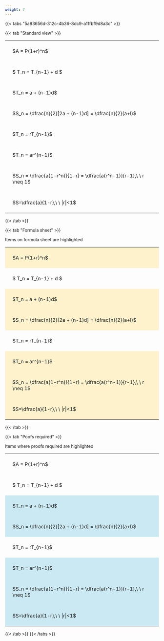 ```yaml
---
weight: 7
---
```


{{< tabs "5a83656d-312c-4b36-8dc9-a11fbf9d8a3c" >}}

{{< tab "Standard view" >}}

<style type="text/css">
#T_f461b th.col_heading {
  text-align: left;
  font-size: 1em;
}
#T_f461b td {
  text-align: left;
  font-size: 1em;
  padding: 1.5em;
}
</style>
<table id="T_f461b">
  <thead>
  </thead>
  <tbody>
    <tr>
      <td id="T_f461b_row0_col0" class="data row0 col0" >$A = P(1+r)^n$</td>
    </tr>
    <tr>
      <td id="T_f461b_row1_col0" class="data row1 col0" >$ T_n = T_{n-1} + d $</td>
    </tr>
    <tr>
      <td id="T_f461b_row2_col0" class="data row2 col0" >$T_n = a + (n-1)d$</td>
    </tr>
    <tr>
      <td id="T_f461b_row3_col0" class="data row3 col0" >$S_n = \dfrac{n}{2}[2a + (n-1)d] = \dfrac{n}{2}(a+l)$</td>
    </tr>
    <tr>
      <td id="T_f461b_row4_col0" class="data row4 col0" >$T_n = rT_{n-1}$</td>
    </tr>
    <tr>
      <td id="T_f461b_row5_col0" class="data row5 col0" >$T_n = ar^{n-1}$</td>
    </tr>
    <tr>
      <td id="T_f461b_row6_col0" class="data row6 col0" >$S_n = \dfrac{a(1-r^n)}{1-r} = \dfrac{a(r^n-1)}{r-1},\ \  r \neq 1$</td>
    </tr>
    <tr>
      <td id="T_f461b_row7_col0" class="data row7 col0" >$S=\dfrac{a}{1-r},\ \ |r|<1$</td>
    </tr>
  </tbody>
</table>
{{< /tab >}}

{{< tab "Formula sheet" >}}

Items on formula sheet are highlighted 
<br>
<style type="text/css">
#T_a317c th.col_heading {
  text-align: left;
  font-size: 1em;
}
#T_a317c td {
  text-align: left;
  font-size: 1em;
  padding: 1.5em;
}
#T_a317c_row0_col0, #T_a317c_row2_col0, #T_a317c_row3_col0, #T_a317c_row5_col0, #T_a317c_row6_col0, #T_a317c_row7_col0 {
  background-color: rgba(255,194,10, 0.2);
}
#T_a317c_row1_col0, #T_a317c_row4_col0 {
  background-color: rgba(0,0,0,0);
}
</style>
<table id="T_a317c">
  <thead>
  </thead>
  <tbody>
    <tr>
      <td id="T_a317c_row0_col0" class="data row0 col0" >$A = P(1+r)^n$</td>
    </tr>
    <tr>
      <td id="T_a317c_row1_col0" class="data row1 col0" >$ T_n = T_{n-1} + d $</td>
    </tr>
    <tr>
      <td id="T_a317c_row2_col0" class="data row2 col0" >$T_n = a + (n-1)d$</td>
    </tr>
    <tr>
      <td id="T_a317c_row3_col0" class="data row3 col0" >$S_n = \dfrac{n}{2}[2a + (n-1)d] = \dfrac{n}{2}(a+l)$</td>
    </tr>
    <tr>
      <td id="T_a317c_row4_col0" class="data row4 col0" >$T_n = rT_{n-1}$</td>
    </tr>
    <tr>
      <td id="T_a317c_row5_col0" class="data row5 col0" >$T_n = ar^{n-1}$</td>
    </tr>
    <tr>
      <td id="T_a317c_row6_col0" class="data row6 col0" >$S_n = \dfrac{a(1-r^n)}{1-r} = \dfrac{a(r^n-1)}{r-1},\ \  r \neq 1$</td>
    </tr>
    <tr>
      <td id="T_a317c_row7_col0" class="data row7 col0" >$S=\dfrac{a}{1-r},\ \ |r|<1$</td>
    </tr>
  </tbody>
</table>
{{< /tab >}}

{{< tab "Poofs required" >}}

Items where proofs required are highlighted 
<br>
<style type="text/css">
#T_58aa5 th.col_heading {
  text-align: left;
  font-size: 1em;
}
#T_58aa5 td {
  text-align: left;
  font-size: 1em;
  padding: 1.5em;
}
#T_58aa5_row0_col0, #T_58aa5_row1_col0, #T_58aa5_row4_col0 {
  background-color: rgba(0,0,0,0);
}
#T_58aa5_row2_col0, #T_58aa5_row3_col0, #T_58aa5_row5_col0, #T_58aa5_row6_col0, #T_58aa5_row7_col0 {
  background-color: rgba(0,150,200, 0.2);
}
</style>
<table id="T_58aa5">
  <thead>
  </thead>
  <tbody>
    <tr>
      <td id="T_58aa5_row0_col0" class="data row0 col0" >$A = P(1+r)^n$</td>
    </tr>
    <tr>
      <td id="T_58aa5_row1_col0" class="data row1 col0" >$ T_n = T_{n-1} + d $</td>
    </tr>
    <tr>
      <td id="T_58aa5_row2_col0" class="data row2 col0" >$T_n = a + (n-1)d$</td>
    </tr>
    <tr>
      <td id="T_58aa5_row3_col0" class="data row3 col0" >$S_n = \dfrac{n}{2}[2a + (n-1)d] = \dfrac{n}{2}(a+l)$</td>
    </tr>
    <tr>
      <td id="T_58aa5_row4_col0" class="data row4 col0" >$T_n = rT_{n-1}$</td>
    </tr>
    <tr>
      <td id="T_58aa5_row5_col0" class="data row5 col0" >$T_n = ar^{n-1}$</td>
    </tr>
    <tr>
      <td id="T_58aa5_row6_col0" class="data row6 col0" >$S_n = \dfrac{a(1-r^n)}{1-r} = \dfrac{a(r^n-1)}{r-1},\ \  r \neq 1$</td>
    </tr>
    <tr>
      <td id="T_58aa5_row7_col0" class="data row7 col0" >$S=\dfrac{a}{1-r},\ \ |r|<1$</td>
    </tr>
  </tbody>
</table>
{{< /tab >}}
{{< /tabs >}}